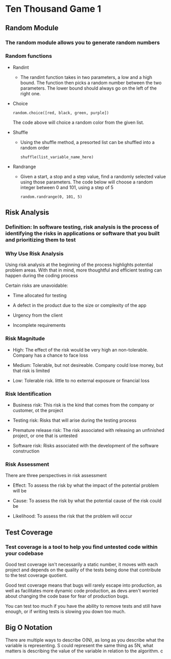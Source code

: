 # Ten Thousand Game 1

## Random Module

### The random module allows you to generate random numbers

### Random functions

* Randint

  * The randint function takes in two parameters, a low and a high bound. The function then picks a random number between the two parameters. The lower bound should always go on the left of the right one.

* Choice

      random.choice([red, black, green, purple])
  
  The code above will choice a random color from the given list.

* Shuffle

  * Using the shuffle method, a presorted list can be shuffled into a random order

        shuffle(list_variable_name_here)

* Randrange

  * Given a start, a stop and a step value, find a randomly selected value using those parameters. The code below will choose a random integer between 0 and 101, using a step of 5

        random.randrange(0, 101, 5)

## Risk Analysis

### Definition: In software testing, risk analysis is the process of identifying the risks in applications or software that you built and prioritizing them to test

### Why Use Risk Analysis

Using risk analysis at the beginning of the process highlights potential problem areas. With that in mind, more thoughtful and efficient testing can happen during the coding process

Certain risks are unavoidable:

* Time allocated for testing

* A defect in the product due to the size or complexity of the app

* Urgency from the client

* Incomplete requirements

### Risk Magnitude

* High: The effect of the risk would be very high an non-tolerable. Company has a chance to face loss

* Medium: Tolerable, but not desireable. Company could lose money, but that risk is limited

* Low: Tolerable risk. little to no external exposure or financial loss

### Risk Identification

* Business risk: This risk is the kind that comes from the company or customer, ot the project

* Testing risk: Risks that will arise during the testing process

* Premature release risk: The risk associated with releasing an unfinished project, or one that is untested

* Software risk: Risks associated with the development of the software construction

### Risk Assessment

There are three perspectives in risk assessment

* Effect: To assess the risk by what the impact of the potential problem will be

* Cause: To assess the risk by what the potential cause of the risk could be

* Likelihood: To assess the risk that the problem will occur

## Test Coverage

### Test coverage is a tool to help you find untested code within your codebase

Good test coverage isn't necessarily a static number, it moves with each project and depends on the quality of the tests being done that contribute to the test coverage quotient.

Good test coverage means that bugs will rarely escape into production, as well as facilitates more dynamic code production, as devs aren't worried about changing the code base for fear of production bugs.

You can test too much if you have the ability to remove tests and still have enough, or if writing tests is slowing you down too much.

## Big O Notation

There are multiple ways to describe O(N), as long as you describe what the variable is representing. S could represent the same thing as 5N, what matters is describing the value of the variable in relation to the algorithm.
c